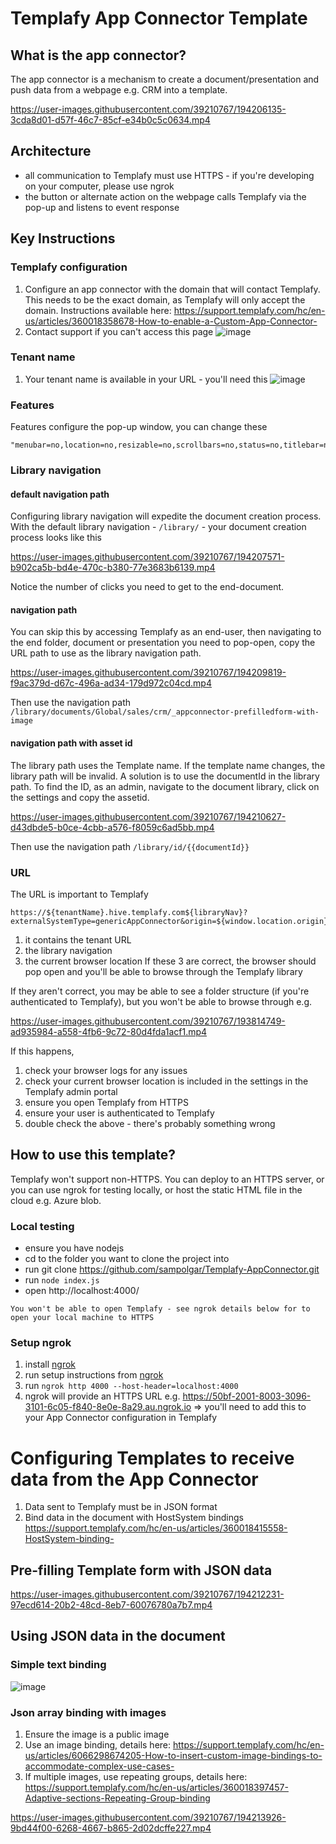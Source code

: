 # Templafy App Connector Template

## What is the app connector?

The app connector is a mechanism to create a document/presentation and push data from a webpage e.g. CRM into a template.

https://user-images.githubusercontent.com/39210767/194206135-3cda8d01-d57f-46c7-85cf-e34b0c5c0634.mp4

## Architecture

- all communication to Templafy must use HTTPS - if you're developing on your computer, please use ngrok
- the button or alternate action on the webpage calls Templafy via the pop-up and listens to event response

## Key Instructions

### Templafy configuration

1. Configure an app connector with the domain that will contact Templafy. This needs to be the exact domain, as Templafy will only accept the domain. Instructions available here: https://support.templafy.com/hc/en-us/articles/360018358678-How-to-enable-a-Custom-App-Connector-
2. Contact support if you can't access this page
   ![image](https://user-images.githubusercontent.com/39210767/193812874-51ccdee3-caf7-4ed9-9156-c17d35482bc5.png)

### Tenant name

1. Your tenant name is available in your URL - you'll need this
   ![image](https://user-images.githubusercontent.com/39210767/193813042-2b67abb3-af2b-42b0-b1c4-df120221d573.png)

### Features

Features configure the pop-up window, you can change these

```
"menubar=no,location=no,resizable=no,scrollbars=no,status=no,titlebar=no,toolbar=no,width=1500,height=1000";
```

### Library navigation

#### default navigation path

Configuring library navigation will expedite the document creation process.
With the default library navigation - `/library/` - your document creation process looks like this

https://user-images.githubusercontent.com/39210767/194207571-b902ca5b-bd4e-470c-b380-77e3683b6139.mp4

Notice the number of clicks you need to get to the end-document.

#### navigation path

You can skip this by accessing Templafy as an end-user, then navigating to the end folder, document or presentation you need to pop-open, copy the URL path to use as the library navigation path.

https://user-images.githubusercontent.com/39210767/194209819-f9ac379d-d67c-496a-ad34-179d972c04cd.mp4

Then use the navigation path `/library/documents/Global/sales/crm/_appconnector-prefilledform-with-image`

#### navigation path with asset id

The library path uses the Template name. If the template name changes, the library path will be invalid. A solution is to use the documentId in the library path.
To find the ID, as an admin, navigate to the document library, click on the settings and copy the assetid.

https://user-images.githubusercontent.com/39210767/194210627-d43dbde5-b0ce-4cbb-a576-f8059c6ad5bb.mp4

Then use the navigation path `/library/id/{{documentId}}`

### URL

The URL is important to Templafy

```
https://${tenantName}.hive.templafy.com${libraryNav}?externalSystemType=genericAppConnector&origin=${window.location.origin}
```

1. it contains the tenant URL
2. the library navigation
3. the current browser location
   If these 3 are correct, the browser should pop open and you'll be able to browse through the Templafy library

If they aren't correct, you may be able to see a folder structure (if you're authenticated to Templafy), but you won't be able to browse through
e.g.

https://user-images.githubusercontent.com/39210767/193814749-ad935984-a558-4fb6-9c72-80d4fda1acf1.mp4

If this happens, 
1. check your browser logs for any issues 
2. check your current browser location is included in the settings in the Templafy admin portal
3. ensure you open Templafy from HTTPS
4. ensure your user is authenticated to Templafy
5. double check the above - there's probably something wrong

## How to use this template?

Templafy won't support non-HTTPS. You can deploy to an HTTPS server, or you can use ngrok for testing locally, or host the static HTML file in the cloud e.g. Azure blob.

### Local testing

- ensure you have nodejs
- cd to the folder you want to clone the project into
- run git clone https://github.com/sampolgar/Templafy-AppConnector.git
- run `node index.js`
- open http://localhost:4000/

`You won't be able to open Templafy - see ngrok details below for to open your local machine to HTTPS`

### Setup ngrok

1. install [ngrok](https://ngrok.com/)
2. run setup instructions from [ngrok](https://ngrok.com/)
3. run `ngrok http 4000 --host-header=localhost:4000`
4. ngrok will provide an HTTPS URL e.g. https://50bf-2001-8003-3096-3101-6c05-f840-8e0e-8a29.au.ngrok.io => you'll need to add this to your App Connector configuration in Templafy

# Configuring Templates to receive data from the App Connector
1. Data sent to Templafy must be in JSON format
2. Bind data in the document with HostSystem bindings https://support.templafy.com/hc/en-us/articles/360018415558-HostSystem-binding-

## Pre-filling Template form with JSON data

https://user-images.githubusercontent.com/39210767/194212231-97ecd614-20b2-48cd-8eb7-60076780a7b7.mp4

## Using JSON data in the document

### Simple text binding

![image](https://user-images.githubusercontent.com/39210767/194214603-3e4db59a-4c9a-4b1b-9483-46bc58372b65.png)


### Json array binding with images
1. Ensure the image is a public image
2. Use an image binding, details here: https://support.templafy.com/hc/en-us/articles/6066298674205-How-to-insert-custom-image-bindings-to-accommodate-complex-use-cases-
3. If multiple images, use repeating groups, details here: https://support.templafy.com/hc/en-us/articles/360018397457-Adaptive-sections-Repeating-Group-binding

https://user-images.githubusercontent.com/39210767/194213926-9bd44f00-6268-4667-b865-2d02dcffe227.mp4

